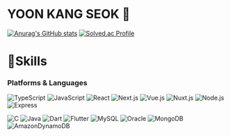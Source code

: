 # YOON KANG SEOK 👋

[![Anurag's GitHub stats](https://github-readme-stats.vercel.app/api?username=Doooooring&show=reviews,discussions_started,discussions_answered,prs_merged,prs_merged_percentage&show_icons=true&theme=radical)](https://github.com/anuraghazra/github-readme-stats)
[![Solved.ac Profile](http://mazassumnida.wtf/api/v2/generate_badge?boj=sekeipost)](https://solved.ac/sekeipost)

# 💪Skills
### Platforms & Languages
![TypeScript](https://img.shields.io/badge/TypeScript-3178C6.svg?&style=for-the-badge&logo=TypeScript&logoColor=white)
![JavaScript](https://img.shields.io/badge/JavaScript-F7DF1E.svg?&style=for-the-badge&logo=JavaScript&logoColor=white)
![React](https://img.shields.io/badge/React-61DAFB.svg?&style=for-the-badge&logo=React&logoColor=white)
![Next.js](https://img.shields.io/badge/Next.js-000000.svg?&style=for-the-badge&logo=Next.js&logoColor=white)
![Vue.js](https://img.shields.io/badge/Vue.js-4FC08D.svg?&style=for-the-badge&logo=Vue.js&logoColor=white)
![Nuxt.js](https://img.shields.io/badge/Nuxt.js-00DC82.svg?&style=for-the-badge&logo=Nuxt.js&logoColor=white)
![Node.js](https://img.shields.io/badge/Node.js-339933.svg?&style=for-the-badge&logo=Node.js&logoColor=white)
![Express](https://img.shields.io/badge/Express-000000.svg?&style=for-the-badge&logo=Express&logoColor=white)

![C](https://img.shields.io/badge/C-A8B9CC.svg?&style=for-the-badge&logo=C&logoColor=white)
![Java](https://img.shields.io/badge/Java-007396.svg?&style=for-the-badge&logo=Java&logoColor=white)
![Dart](https://img.shields.io/badge/Dart-0175C2.svg?&style=for-the-badge&logo=Dart&logoColor=white)
![Flutter](https://img.shields.io/badge/Flutter-02569B.svg?&style=for-the-badge&logo=Flutter&logoColor=white)
![MySQL](https://img.shields.io/badge/MySQL-4479A1.svg?&style=for-the-badge&logo=MySQL&logoColor=white)
![Oracle](https://img.shields.io/badge/Oracle-F80000.svg?&style=for-the-badge&logo=Oracle&logoColor=white)
![MongoDB](https://img.shields.io/badge/MongoDB-47A248.svg?&style=for-the-badge&logo=MongoDB&logoColor=white)
![AmazonDynamoDB](https://img.shields.io/badge/Amazon%20DynamoDB-4053D6.svg?&style=for-the-badge&logo=AmazonDynamoDB&logoColor=white)

<!--
**Doooooring/Doooooring** is a ✨ _special_ ✨ repository because its `README.md` (this file) appears on your GitHub profile.

# :mailbox_with_mail: Contacts
[![Tech Blog Badge](http://img.shields.io/badge/-Tech%20blog-black?style=flat-square&logo=github&link=https://soo-vely-dev.tistory.com/)](https://soo-vely-dev.tistory.com/)
[![Gmail Badge](https://img.shields.io/badge/Gmail-d14836?style=flat-square&logo=Gmail&logoColor=white&link=mailto:kimsh1691@gmail.com)](mailto:kimsh1691@gmail.com)
[![Naver Badge](https://img.shields.io/badge/Naver-03C75A?style=flat-square&logo=Naver&logoColor=white&link=mailto:rlatngus1691@naver.com)](mailto:rlatngus1691@naver.com)
출처: https://soo-vely-dev.tistory.com/159 [soo_vely의 개발로그:티스토리]

Here are some ideas to get you started:

- 🔭 I’m currently working on ...
- 🌱 I’m currently learning ...
- 👯 I’m looking to collaborate on ...
- 🤔 I’m looking for help with ...
- 💬 Ask me about ...
- 📫 How to reach me: ...
- 😄 Pronouns: ...
- ⚡ Fun fact: ...
-->
